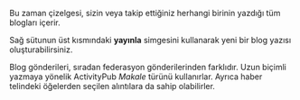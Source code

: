Bu zaman çizelgesi, sizin veya takip ettiğiniz herhangi birinin yazdığı tüm blogları içerir.

Sağ sütunun üst kısmındaki **yayınla** simgesini kullanarak yeni bir blog yazısı oluşturabilirsiniz.

Blog gönderileri, sıradan federasyon gönderilerinden farklıdır. Uzun biçimli yazmaya yönelik ActivityPub *Makale* türünü kullanırlar. Ayrıca haber telindeki öğelerden seçilen alıntılara da sahip olabilirler.
